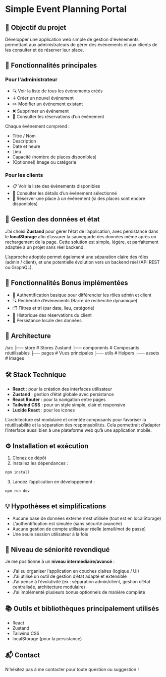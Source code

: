 # Simple Event Planning Portal

## 🎯 Objectif du projet

Développer une application web simple de gestion d'événements permettant aux administrateurs de gérer des événements et aux clients de les consulter et de réserver leur place.

## 🚀 Fonctionnalités principales

### Pour l'administrateur

- 🔍 Voir la liste de tous les événements créés
- ➕ Créer un nouvel événement
- ✏️ Modifier un événement existant
- ❌ Supprimer un événement
- 👥 Consulter les réservations d’un événement

Chaque événement comprend :
- Titre / Nom
- Description
- Date et heure
- Lieu
- Capacité (nombre de places disponibles)
- (Optionnel) Image ou catégorie

### Pour les clients

- 📋 Voir la liste des événements disponibles
- 🔎 Consulter les détails d’un événement sélectionné
- 📝 Réserver une place à un événement (si des places sont encore disponibles)

## 🧠 Gestion des données et état

J’ai choisi **Zustand** pour gérer l’état de l’application, avec persistance dans le **localStorage** afin d’assurer la sauvegarde des données même après un rechargement de la page. Cette solution est simple, légère, et parfaitement adaptée à un projet sans réel backend.

L’approche adoptée permet également une séparation claire des rôles (admin / client), et une potentielle évolution vers un backend réel (API REST ou GraphQL).

## 🌟 Fonctionnalités Bonus implémentées

- 🔐 Authentification basique pour différencier les rôles admin et client
- 🔍 Recherche d’événements (Barre de recherche dynamique)
- 🗂️ Filtres et tri (par date, lieu, catégorie)
- 🧾 Historique des réservations du client
- 💾 Persistance locale des données

## 🧱 Architecture

/src
├── store            # Stores Zustand
├── components       # Composants réutilisables
├── pages            # Vues principales
├── utils            # Helpers
├── assets           # Images

## 🛠 Stack Technique

- **React** : pour la création des interfaces utilisateur
- **Zustand** : gestion d’état globale avec persistance
- **React Router** : pour la navigation entre pages
- **Tailwind CSS** : pour un style simple, clair et responsive
- **Lucide React** : pour les icones

L’architecture est modulaire et orientée composants pour favoriser la réutilisabilité et la séparation des responsabilités. Cela permettrait d’adapter l’interface aussi bien à une plateforme web qu’à une application mobile.

## ⚙️ Installation et exécution

1. Clonez ce dépôt
2. Installez les dépendances :

```bash
npm install
```

3. Lancez l’application en développement :

```bash
npm run dev
```

## 💡 Hypothèses et simplifications

- Aucune base de données externe n’est utilisée (tout est en localStorage)
- L’authentification est simulée (sans sécurité avancée)
- Aucune gestion de compte utilisateur réelle (email/mot de passe)
- Une seule session utilisateur à la fois

## 🧠 Niveau de séniorité revendiqué

Je me positionne à un **niveau intermédiaire/avancé** :

- J’ai su organiser l’application en couches claires (logique / UI)
- J’ai utilisé un outil de gestion d’état adapté et extensible
- J’ai pensé à l’évolutivité (ex : séparation admin/client, gestion d’état centralisée, architecture modulaire)
- J’ai implémenté plusieurs bonus optionnels de manière complète

## 📚 Outils et bibliothèques principalement utilisés

- React
- Zustand
- Tailwind CSS
- localStorage (pour la persistance)

## 📬 Contact

N’hésitez pas à me contacter pour toute question ou suggestion !

